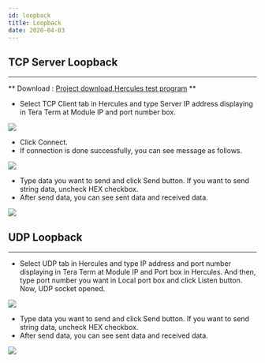 ```yaml
---
id: loopback
title: Loopback
date: 2020-04-03
---
```


## TCP Server Loopback

-----
** Download : <a href="https://d3cmhcsnvv7jc.cloudfront.net/docs/img/osh/cookie/w5500_cookie_v100.zip" target="_blank">Project download</a>,[Hercules test program](http://www.hw-group.com/products/hercules/index_en.html) **

 - Select TCP Client tab in Hercules and type Server IP address
displaying in Tera Term at Module IP and port number box.

![](https://d3cmhcsnvv7jc.cloudfront.net/docs/img/osh/cookie/loopback2.jpg)

 - Click Connect. 
 - If connection is done successfully, you can see
message as follows.

![](https://d3cmhcsnvv7jc.cloudfront.net/docs/img/osh/cookie/loopback4.jpg)

 - Type data you want to send and click Send button. If you want to send
string data, uncheck HEX checkbox. 
 - After send data, you can see sent
data and received data.

![](https://d3cmhcsnvv7jc.cloudfront.net/docs/img/osh/cookie/loopback5.jpg)

## UDP Loopback

-----

 - Select UDP tab in Hercules and type IP address and port number displaying in Tera Term at Module IP and Port box in Hercules. And then, type port number you want in Local port box and click Listen button. Now, UDP socket opened.

![](https://d3cmhcsnvv7jc.cloudfront.net/docs/img/osh/cookie/loopback7.jpg)

 - Type data you want to send and click Send button. If you want to send string data, uncheck HEX checkbox. 
 - After send data, you can see sent data and received data.

![](https://d3cmhcsnvv7jc.cloudfront.net/docs/img/osh/cookie/loopback8.jpg)